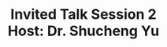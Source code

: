 ---
type: lecture
start_time: "10:20"
end_time: "11:30"
title: "Invited Talk Session 2 <br/> Host: Dr. Shucheng Yu"
description: "<b>Google's AI tools for Developers</b> <br/> by Josh Gordon, Yufeng Guo | Google"
---